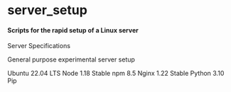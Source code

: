 # server_setup
#### Scripts for the rapid setup of a Linux server

Server Specifications

General purpose experimental server setup

Ubuntu 22.04 LTS
Node 1.18 Stable
npm 8.5
Nginx 1.22 Stable
Python 3.10
Pip
